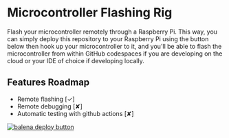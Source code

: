 # Microcontroller Flashing Rig

Flash your microcontroller remotely through a Raspberry Pi. This way, you can simply deploy this repository to your Raspberry Pi using the button below then hook up your microcontroller to it, and you'll be able to flash the microcontroller from within GitHub codespaces if you are developing on the cloud or your IDE of choice if developing locally. 

## Features Roadmap
- Remote flashing [✓]
- Remote debugging [✘]
- Automatic testing with github actions [✘]


[![balena deploy button](https://www.balena.io/deploy.svg)](https://dashboard.balena-cloud.com/deploy?repoUrl=https://github.com/COTASPAR/vscode-microcontroller-rig)
